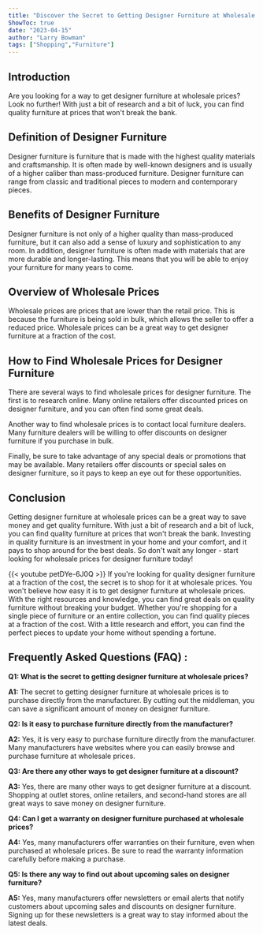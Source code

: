 ```yaml
---
title: "Discover the Secret to Getting Designer Furniture at Wholesale Prices - You Won't Believe How Easy it is!"
ShowToc: true 
date: "2023-04-15"
author: "Larry Bowman" 
tags: ["Shopping","Furniture"]
---
```

## Introduction
Are you looking for a way to get designer furniture at wholesale prices? Look no further! With just a bit of research and a bit of luck, you can find quality furniture at prices that won't break the bank. 

## Definition of Designer Furniture
Designer furniture is furniture that is made with the highest quality materials and craftsmanship. It is often made by well-known designers and is usually of a higher caliber than mass-produced furniture. Designer furniture can range from classic and traditional pieces to modern and contemporary pieces. 

## Benefits of Designer Furniture
Designer furniture is not only of a higher quality than mass-produced furniture, but it can also add a sense of luxury and sophistication to any room. In addition, designer furniture is often made with materials that are more durable and longer-lasting. This means that you will be able to enjoy your furniture for many years to come.

## Overview of Wholesale Prices
Wholesale prices are prices that are lower than the retail price. This is because the furniture is being sold in bulk, which allows the seller to offer a reduced price. Wholesale prices can be a great way to get designer furniture at a fraction of the cost.

## How to Find Wholesale Prices for Designer Furniture
There are several ways to find wholesale prices for designer furniture. The first is to research online. Many online retailers offer discounted prices on designer furniture, and you can often find some great deals. 

Another way to find wholesale prices is to contact local furniture dealers. Many furniture dealers will be willing to offer discounts on designer furniture if you purchase in bulk. 

Finally, be sure to take advantage of any special deals or promotions that may be available. Many retailers offer discounts or special sales on designer furniture, so it pays to keep an eye out for these opportunities.

## Conclusion
Getting designer furniture at wholesale prices can be a great way to save money and get quality furniture. With just a bit of research and a bit of luck, you can find quality furniture at prices that won't break the bank. Investing in quality furniture is an investment in your home and your comfort, and it pays to shop around for the best deals. So don't wait any longer - start looking for wholesale prices for designer furniture today!

{{< youtube petDYe-6J0Q >}} 
If you're looking for quality designer furniture at a fraction of the cost, the secret is to shop for it at wholesale prices. You won't believe how easy it is to get designer furniture at wholesale prices. With the right resources and knowledge, you can find great deals on quality furniture without breaking your budget. Whether you're shopping for a single piece of furniture or an entire collection, you can find quality pieces at a fraction of the cost. With a little research and effort, you can find the perfect pieces to update your home without spending a fortune.

## Frequently Asked Questions (FAQ) :
**Q1: What is the secret to getting designer furniture at wholesale prices?**

**A1:** The secret to getting designer furniture at wholesale prices is to purchase directly from the manufacturer. By cutting out the middleman, you can save a significant amount of money on designer furniture.

**Q2: Is it easy to purchase furniture directly from the manufacturer?**

**A2:** Yes, it is very easy to purchase furniture directly from the manufacturer. Many manufacturers have websites where you can easily browse and purchase furniture at wholesale prices.

**Q3: Are there any other ways to get designer furniture at a discount?**

**A3:** Yes, there are many other ways to get designer furniture at a discount. Shopping at outlet stores, online retailers, and second-hand stores are all great ways to save money on designer furniture.

**Q4: Can I get a warranty on designer furniture purchased at wholesale prices?**

**A4:** Yes, many manufacturers offer warranties on their furniture, even when purchased at wholesale prices. Be sure to read the warranty information carefully before making a purchase.

**Q5: Is there any way to find out about upcoming sales on designer furniture?**

**A5:** Yes, many manufacturers offer newsletters or email alerts that notify customers about upcoming sales and discounts on designer furniture. Signing up for these newsletters is a great way to stay informed about the latest deals.




